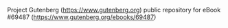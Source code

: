 Project Gutenberg (https://www.gutenberg.org) public repository for
eBook #69487 (https://www.gutenberg.org/ebooks/69487)
